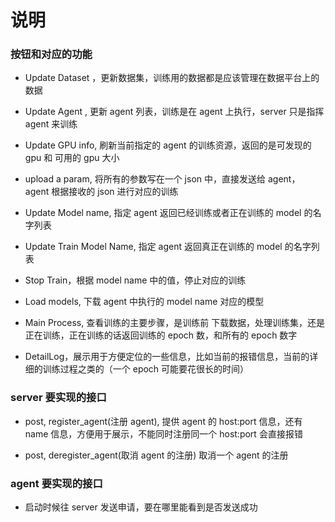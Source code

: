 # 说明



### 按钮和对应的功能

* Update Dataset ，更新数据集，训练用的数据都是应该管理在数据平台上的数据

* Update Agent , 更新 agent 列表，训练是在 agent 上执行，server 只是指挥 agent 来训练

* Update GPU info, 刷新当前指定的 agent 的训练资源，返回的是可发现的 gpu 和 可用的 gpu 大小

* upload a param, 将所有的参数写在一个 json 中，直接发送给 agent， agent 根据接收的 json 进行对应的训练

* Update Model name, 指定 agent 返回已经训练或者正在训练的 model 的名字列表

* Update Train Model Name, 指定 agent 返回真正在训练的 model 的名字列表

* Stop Train，根据 model name 中的值，停止对应的训练

* Load models, 下载 agent 中执行的 model name 对应的模型

* Main Process, 查看训练的主要步骤，是训练前 下载数据，处理训练集，还是正在训练，正在训练的话返回训练的 epoch 数，和所有的 epoch 数字

* DetailLog，展示用于方便定位的一些信息，比如当前的报错信息，当前的详细的训练过程之类的（一个 epoch 可能要花很长的时间） 

### server 要实现的接口

* post, register_agent(注册 agent), 提供 agent 的 host:port 信息，还有 name 信息，方便用于展示，不能同时注册同一个 host:port 会直接报错

* post, deregister_agent(取消 agent 的注册) 取消一个 agent 的注册


### agent 要实现的接口

* 启动时候往 server 发送申请，要在哪里能看到是否发送成功








